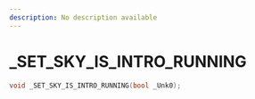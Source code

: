 ```yaml
---
description: No description available 
---
```


# _SET_SKY_IS_INTRO_RUNNING

```cpp
void _SET_SKY_IS_INTRO_RUNNING(bool _Unk0);
```